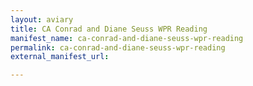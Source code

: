 ```yaml
---
layout: aviary
title: CA Conrad and Diane Seuss WPR Reading
manifest_name: ca-conrad-and-diane-seuss-wpr-reading
permalink: ca-conrad-and-diane-seuss-wpr-reading
external_manifest_url: 

---
```

<!-- Add an essay or interpretive material below this line,
using HTML or markdown.  Do not modify this file above this line -->
